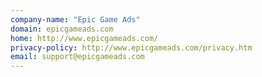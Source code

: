 ```yaml
---
company-name: "Epic Game Ads"
domain: epicgameads.com
home: http://www.epicgameads.com/
privacy-policy: http://www.epicgameads.com/privacy.htm
email: support@epicgameads.com
---
```




